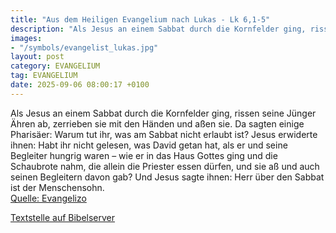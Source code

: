 ```yaml
---
title: "Aus dem Heiligen Evangelium nach Lukas - Lk 6,1-5"
description: "Als Jesus an einem Sabbat durch die Kornfelder ging, rissen seine Jünger Ähren ab, zerrieben sie mit den Händen und aßen sie. Da sagten einige Pharisäer: Warum tut ihr, was am Sabbat nicht erlaubt ist? Jesus erwiderte ihnen: Habt ihr nicht gelesen, was David getan hat, als er und...."
images:
- "/symbols/evangelist_lukas.jpg"
layout: post
category: EVANGELIUM
tag: EVANGELIUM
date: 2025-09-06 08:00:17 +0100
---
```

Als Jesus an einem Sabbat durch die Kornfelder ging, rissen seine Jünger Ähren ab, zerrieben sie mit den Händen und aßen sie.
Da sagten einige Pharisäer: Warum tut ihr, was am Sabbat nicht erlaubt ist?
Jesus erwiderte ihnen: Habt ihr nicht gelesen, was David getan hat, als er und seine Begleiter hungrig waren –
wie er in das Haus Gottes ging und die Schaubrote nahm, die allein die Priester essen dürfen, und sie aß und auch seinen Begleitern davon gab?
Und Jesus sagte ihnen: Herr über den Sabbat ist der Menschensohn.<!--more--><br>
[Quelle: Evangelizo](https://evangeliumtagfuertag.org/DE/gospel)

[Textstelle auf Bibelserver](https://www.bibleserver.com/EU/Lukas6,1-5)
